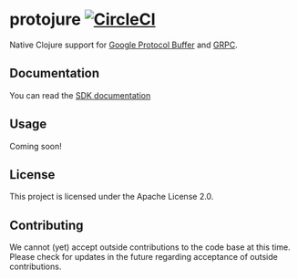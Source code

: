 # protojure [![CircleCI](https://circleci.com/gh/protojure/lib.svg?style=svg)](https://circleci.com/gh/protojure/lib)

Native Clojure support for [Google Protocol Buffer](https://developers.google.com/protocol-buffers/) and [GRPC](https://grpc.io/).

## Documentation

You can read the [SDK documentation](https://github.ooa.sttgts.com/pages/dlt/protojure-lib)

## Usage

Coming soon!

## License

This project is licensed under the Apache License 2.0.

## Contributing

We cannot (yet) accept outside contributions to the code base at this time.  Please check for updates in the future regarding acceptance of outside contributions.
